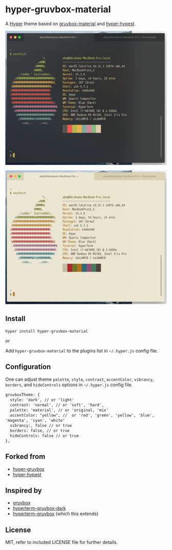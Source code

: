 # hyper-gruvbox-material

A [Hyper](https://hyper.is) theme based on [gruvbox-material](https://github.com/sainnhe/gruvbox-material) and [hyper-hypest](https://github.com/dizzyup/hyper-hypest).

![Dark Style - medium contrast](https://github.com/wheredoesyourmindgo/hyper-gruvbox-material/raw/master/images/dark-screenshot.png)

![Light Style - medium contrast](https://github.com/wheredoesyourmindgo/hyper-gruvbox-material/raw/master/images/light-screenshot.png)

## Install

`hyper install hyper-gruvbox-material`

_or_

Add `hyper-gruvbox-material` to the plugins list in `~/.hyper.js` config file.

## Configuration

One can adjust theme `palette`, `style`, `contrast`, `accentColor`, `vibrancy`, `borders`, and `hideControls` options in `~/.hyper.js` config file.

```
gruvboxTheme: {
  style: 'dark', // or 'light'
  contrast: 'normal', // or 'soft', 'hard',
  palette: 'material', // or 'original, 'mix'
  accentColor: "yellow", //  or 'red', 'green', 'yellow', 'blue', 'magenta', 'cyan', 'white'
  vibrancy:, false // or true
  borders: false, // or true
  hideControls: false // or true
},
```

## Forked from

- [hyper-gruvbox](https://github.com/joshgentry/hyper-gruvbox)
- [hyper-hypest](https://github.com/dizzyup/hyper-hypest)

## Inspired by

- [gruvbox](https://github.com/morhetz/gruvbox)
- [hyperterm-gruvbox-dark](https://github.com/mcchrish/hyperterm-gruvbox-dark/)
- [hyperterm-gruvbox](https://github.com/rezonanc/hyperterm-gruvbox) (which this extends)

## License

MIT, refer to included LICENSE file for further details.
